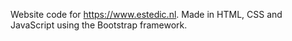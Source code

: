 Website code for https://www.estedic.nl. Made in HTML, CSS and JavaScript using the Bootstrap framework. 
